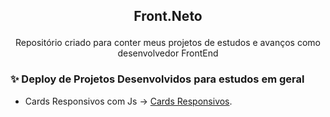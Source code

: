 ## <p align="center">Front.Neto</p>

<p align="center">
Repositório criado para conter meus projetos de estudos e avanços como desenvolvedor FrontEnd


### ✨ Deploy de Projetos Desenvolvidos para estudos em geral
  - Cards Responsivos com Js -> [Cards Responsivos](https://cards-rho-tawny.vercel.app/).
 
